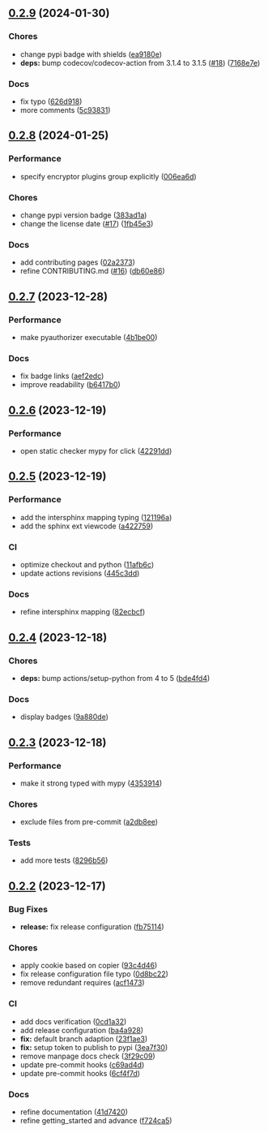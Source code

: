 ## [0.2.9](https://github.com/msclock/pyauthorizer/compare/v0.2.8...v0.2.9) (2024-01-30)


### Chores

* change pypi badge with shields ([ea9180e](https://github.com/msclock/pyauthorizer/commit/ea9180e4670ec3538364ad29cc2a1b9dae6d287a))
* **deps:** bump codecov/codecov-action from 3.1.4 to 3.1.5 ([#18](https://github.com/msclock/pyauthorizer/issues/18)) ([7168e7e](https://github.com/msclock/pyauthorizer/commit/7168e7e016d5e663fbf90e44894672c5c5da3e40))


### Docs

* fix typo ([626d918](https://github.com/msclock/pyauthorizer/commit/626d9183525a07cde7a172338f198ed6d727b073))
* more comments ([5c93831](https://github.com/msclock/pyauthorizer/commit/5c938314df7b16cf48da2ab96a295f84fe0d311e))

## [0.2.8](https://github.com/msclock/pyauthorizer/compare/v0.2.7...v0.2.8) (2024-01-25)


### Performance

* specify encryptor plugins group explicitly ([006ea6d](https://github.com/msclock/pyauthorizer/commit/006ea6d909ce7353ca44cf937e56c56d08eabb18))


### Chores

* change pypi version badge ([383ad1a](https://github.com/msclock/pyauthorizer/commit/383ad1a725a12872e4c3825f6439bffc5c1bbea4))
* change the license date ([#17](https://github.com/msclock/pyauthorizer/issues/17)) ([1fb45e3](https://github.com/msclock/pyauthorizer/commit/1fb45e35af435cbeaebf78720a4373fc056f2fc0))


### Docs

* add contributing pages ([02a2373](https://github.com/msclock/pyauthorizer/commit/02a23735e940f36ac408053b07da52e7f4fd5a59))
* refine CONTRIBUTING.md ([#16](https://github.com/msclock/pyauthorizer/issues/16)) ([db60e86](https://github.com/msclock/pyauthorizer/commit/db60e869958514b9eb03078373a139f99261cc7b))

## [0.2.7](https://github.com/msclock/pyauthorizer/compare/v0.2.6...v0.2.7) (2023-12-28)


### Performance

* make pyauthorizer executable ([4b1be00](https://github.com/msclock/pyauthorizer/commit/4b1be0046d104d82374d101575736e57b6ed7eb0))


### Docs

* fix badge links ([aef2edc](https://github.com/msclock/pyauthorizer/commit/aef2edc9a235948abcc5a936cda55561177a62be))
* improve readability ([b6417b0](https://github.com/msclock/pyauthorizer/commit/b6417b0d21978210815d2eed9033bd04725abc70))

## [0.2.6](https://github.com/msclock/pyauthorizer/compare/v0.2.5...v0.2.6) (2023-12-19)


### Performance

* open static checker mypy for click ([42291dd](https://github.com/msclock/pyauthorizer/commit/42291ddedcf694b60198fcc39d05df14294ff13c))

## [0.2.5](https://github.com/msclock/pyauthorizer/compare/v0.2.4...v0.2.5) (2023-12-19)


### Performance

* add the intersphinx mapping typing ([121196a](https://github.com/msclock/pyauthorizer/commit/121196a365f9d74ba53cc858b1cc0e8f63e04e19))
* add the sphinx ext viewcode ([a422759](https://github.com/msclock/pyauthorizer/commit/a422759fae669a9f2e6584aea3c0fd9a740267cd))


### CI

* optimize checkout and python ([11afb6c](https://github.com/msclock/pyauthorizer/commit/11afb6c9483c0fe69201baa8858e06d6040afe5c))
* update actions revisions ([445c3dd](https://github.com/msclock/pyauthorizer/commit/445c3dd1896ea80cfdf20fdc0e0ffe3b3398af15))


### Docs

* refine intersphinx mapping ([82ecbcf](https://github.com/msclock/pyauthorizer/commit/82ecbcfdf6ece1368a03f30da98af8adaabdd60e))

## [0.2.4](https://github.com/msclock/pyauthorizer/compare/v0.2.3...v0.2.4) (2023-12-18)


### Chores

* **deps:** bump actions/setup-python from 4 to 5 ([bde4fd4](https://github.com/msclock/pyauthorizer/commit/bde4fd4b99acd54e0b049ba9a017b6d2ffc8a792))


### Docs

* display badges ([9a880de](https://github.com/msclock/pyauthorizer/commit/9a880decd0894588f34b9edf9c1c493419c835d2))

## [0.2.3](https://github.com/msclock/pyauthorizer/compare/v0.2.2...v0.2.3) (2023-12-18)


### Performance

* make it strong typed with mypy ([4353914](https://github.com/msclock/pyauthorizer/commit/43539141cb52e3eb1bbbf9d375b8e5dd54b41665))


### Chores

* exclude files from pre-commit ([a2db8ee](https://github.com/msclock/pyauthorizer/commit/a2db8eedf0052a7cc8eab2d8def6ef1f86b5479b))


### Tests

* add more tests ([8296b56](https://github.com/msclock/pyauthorizer/commit/8296b5675fec0f9fa6f4968e27e5dc94cac9b14d))

## [0.2.2](https://github.com/msclock/pyauthorizer/compare/v0.2.1...v0.2.2) (2023-12-17)


### Bug Fixes

* **release:** fix release configuration ([fb75114](https://github.com/msclock/pyauthorizer/commit/fb75114eafefa467a5502820a6050977c04efd43))


### Chores

* apply cookie based on copier ([93c4d46](https://github.com/msclock/pyauthorizer/commit/93c4d4633c10d291519dcb4dedaf93e5df132ace))
* fix release configuration file typo ([0d8bc22](https://github.com/msclock/pyauthorizer/commit/0d8bc222a6fc8922f4015bdfa547198e4ae73074))
* remove redundant requires ([acf1473](https://github.com/msclock/pyauthorizer/commit/acf1473a2f7886f539f1237e364abee3967e8408))


### CI

* add docs verification ([0cd1a32](https://github.com/msclock/pyauthorizer/commit/0cd1a325dcf193a933bc921eab02cb0eae0c50c4))
* add release configuration ([ba4a928](https://github.com/msclock/pyauthorizer/commit/ba4a928fd9eb15188c22c9c8d88d565676757468))
* **fix:** default branch adaption ([23f1ae3](https://github.com/msclock/pyauthorizer/commit/23f1ae3851ccbf0f333ea4eb546e4d28d07ab7ef))
* **fix:** setup token to publish to pypi ([3ea7f30](https://github.com/msclock/pyauthorizer/commit/3ea7f30c75c81c3f999e7736e3c6a45cd4cd61a5))
* remove manpage docs check ([3f29c09](https://github.com/msclock/pyauthorizer/commit/3f29c091168eeafe7c0a115f05cbacca039c0e5b))
* update pre-commit hooks ([c69ad4d](https://github.com/msclock/pyauthorizer/commit/c69ad4d7f56b353bd9558542531a4b532982abb8))
* update pre-commit hooks ([6cf4f7d](https://github.com/msclock/pyauthorizer/commit/6cf4f7d23ad3cb004d05f9dd448f3dd934546070))


### Docs

* refine documentation ([41d7420](https://github.com/msclock/pyauthorizer/commit/41d742077d54efbddbe20306194afc4c8368e95e))
* refine getting_started and advance ([f724ca5](https://github.com/msclock/pyauthorizer/commit/f724ca53e5643e1c53ad645117b7fe1ad47b3892))
